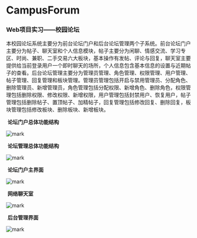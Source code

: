 # CampusForum

### Web项目实习——校园论坛

​	本校园论坛系统主要分为前台论坛门户和后台论坛管理两个子系统。前台论坛门户主要分为帖子、聊天室和个人信息模块，帖子主要分为闲聊、情感交流、学习专区、时尚、兼职、二手交易六大板块，基本操作有发帖、评论与回复，聊天室主要提供给当前登录用户一个即时聊天的场所，个人信息包含基本信息的设置与近期帖子的查看。后台论坛管理主要分为管理员管理、角色管理、权限管理、用户管理、帖子管理、回复管理和板块管理。管理员管理包括开启与禁用管理员、分配角色、删除管理员、新增管理员，角色管理包括分配权限、新增角色、删除角色，权限管理包括删除权限、修改权限、新增权限，用户管理包括封禁用户、恢复用户，帖子管理包括删除帖子、置顶帖子、加精帖子，回复管理包括修改回复、删除回复，板块管理包括修改板块、删除板块、新增板块。

​												**论坛门户总体功能结构**

![mark](http://cdn.zhuj.top/blog/20190222/AcPINVz7xu00.png?imageslim)

​												**论坛管理总体功能结构**

![mark](http://cdn.zhuj.top/blog/20190222/zbmJiiyeJ1Ah.png?imageslim)

​														**论坛门户主界面**

![mark](http://cdn.zhuj.top/blog/20190222/jEUd6wcnvlkx.png?imageslim)

​														**网络聊天室**

![mark](http://cdn.zhuj.top/blog/20190222/PlO2PrU0uRHc.png?imageslim)

​													**后台管理界面**

![mark](http://cdn.zhuj.top/blog/20190222/JH72jrpllEyv.png?imageslim)

